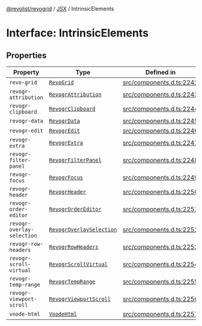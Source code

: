 [@revolist/revogrid](README.md) / [JSX](Namespace.JSX.md) / IntrinsicElements

# Interface: IntrinsicElements

## Properties

| Property | Type | Defined in |
| ------ | ------ | ------ |
| `revo-grid` | [`RevoGrid`](JSX.Interface.RevoGrid.md) | [src/components.d.ts:2242](https://github.com/revolist/revogrid/blob/93797f94eaa9e63cf9af5b06a562d49fdbb8dcd2/src/components.d.ts#L2242) |
| `revogr-attribution` | [`RevogrAttribution`](JSX.Interface.RevogrAttribution.md) | [src/components.d.ts:2243](https://github.com/revolist/revogrid/blob/93797f94eaa9e63cf9af5b06a562d49fdbb8dcd2/src/components.d.ts#L2243) |
| `revogr-clipboard` | [`RevogrClipboard`](JSX.Interface.RevogrClipboard.md) | [src/components.d.ts:2244](https://github.com/revolist/revogrid/blob/93797f94eaa9e63cf9af5b06a562d49fdbb8dcd2/src/components.d.ts#L2244) |
| `revogr-data` | [`RevogrData`](JSX.Interface.RevogrData.md) | [src/components.d.ts:2245](https://github.com/revolist/revogrid/blob/93797f94eaa9e63cf9af5b06a562d49fdbb8dcd2/src/components.d.ts#L2245) |
| `revogr-edit` | [`RevogrEdit`](JSX.Interface.RevogrEdit.md) | [src/components.d.ts:2246](https://github.com/revolist/revogrid/blob/93797f94eaa9e63cf9af5b06a562d49fdbb8dcd2/src/components.d.ts#L2246) |
| `revogr-extra` | [`RevogrExtra`](JSX.Interface.RevogrExtra.md) | [src/components.d.ts:2247](https://github.com/revolist/revogrid/blob/93797f94eaa9e63cf9af5b06a562d49fdbb8dcd2/src/components.d.ts#L2247) |
| `revogr-filter-panel` | [`RevogrFilterPanel`](JSX.Interface.RevogrFilterPanel.md) | [src/components.d.ts:2248](https://github.com/revolist/revogrid/blob/93797f94eaa9e63cf9af5b06a562d49fdbb8dcd2/src/components.d.ts#L2248) |
| `revogr-focus` | [`RevogrFocus`](JSX.Interface.RevogrFocus.md) | [src/components.d.ts:2249](https://github.com/revolist/revogrid/blob/93797f94eaa9e63cf9af5b06a562d49fdbb8dcd2/src/components.d.ts#L2249) |
| `revogr-header` | [`RevogrHeader`](JSX.Interface.RevogrHeader.md) | [src/components.d.ts:2250](https://github.com/revolist/revogrid/blob/93797f94eaa9e63cf9af5b06a562d49fdbb8dcd2/src/components.d.ts#L2250) |
| `revogr-order-editor` | [`RevogrOrderEditor`](JSX.Interface.RevogrOrderEditor.md) | [src/components.d.ts:2251](https://github.com/revolist/revogrid/blob/93797f94eaa9e63cf9af5b06a562d49fdbb8dcd2/src/components.d.ts#L2251) |
| `revogr-overlay-selection` | [`RevogrOverlaySelection`](JSX.Interface.RevogrOverlaySelection.md) | [src/components.d.ts:2252](https://github.com/revolist/revogrid/blob/93797f94eaa9e63cf9af5b06a562d49fdbb8dcd2/src/components.d.ts#L2252) |
| `revogr-row-headers` | [`RevogrRowHeaders`](JSX.Interface.RevogrRowHeaders.md) | [src/components.d.ts:2253](https://github.com/revolist/revogrid/blob/93797f94eaa9e63cf9af5b06a562d49fdbb8dcd2/src/components.d.ts#L2253) |
| `revogr-scroll-virtual` | [`RevogrScrollVirtual`](JSX.Interface.RevogrScrollVirtual.md) | [src/components.d.ts:2254](https://github.com/revolist/revogrid/blob/93797f94eaa9e63cf9af5b06a562d49fdbb8dcd2/src/components.d.ts#L2254) |
| `revogr-temp-range` | [`RevogrTempRange`](JSX.Interface.RevogrTempRange.md) | [src/components.d.ts:2255](https://github.com/revolist/revogrid/blob/93797f94eaa9e63cf9af5b06a562d49fdbb8dcd2/src/components.d.ts#L2255) |
| `revogr-viewport-scroll` | [`RevogrViewportScroll`](JSX.Interface.RevogrViewportScroll.md) | [src/components.d.ts:2256](https://github.com/revolist/revogrid/blob/93797f94eaa9e63cf9af5b06a562d49fdbb8dcd2/src/components.d.ts#L2256) |
| `vnode-html` | [`VnodeHtml`](JSX.Interface.VnodeHtml.md) | [src/components.d.ts:2257](https://github.com/revolist/revogrid/blob/93797f94eaa9e63cf9af5b06a562d49fdbb8dcd2/src/components.d.ts#L2257) |
